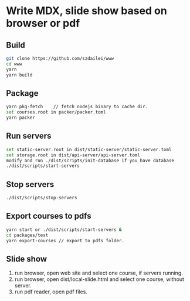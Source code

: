 # Write MDX, slide show based on browser or pdf

## Build

```bash
git clone https://github.com/szdailei/www
cd www
yarn
yarn build
```

## Package

```bash
yarn pkg-fetch    // fetch nodejs binary to cache dir.
set courses.root in packer/packer.toml
yarn packer
```

## Run servers

```bash
set static-server.root in dist/static-server/static-server.toml
set storage.root in dist/api-server/api-server.toml
modify and run ./dist/scripts/init-database if you have database
./dist/scripts/start-servers
```

## Stop servers

```bash
./dist/scripts/stop-servers
```

## Export courses to pdfs

```bash
yarn start or ./dist/scripts/start-servers &
cd packages/test
yarn export-courses // export to pdfs folder.
```

## Slide show 

1. run browser, open web site and select one course, if servers running.
2. run browser, open dist/local-slide.html and select one course, without server.
3. run pdf reader, open pdf files.
